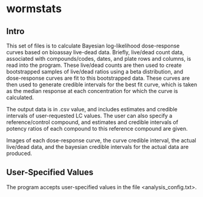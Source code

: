 # wormstats

## Intro

This set of files is to calculate Bayesian log-likelihood dose-response curves based on bioassay live-dead data. Briefly, live/dead count data, associated with compounds/codes, dates, and plate rows and columns, is read into the program. These live/dead counts are then used to create bootstrapped samples of live/dead ratios using a beta distribution, and dose-response curves are fit to this bootstrapped data. These curves are then used to generate credible intervals for the best fit curve, which is taken as the median response at each concentration for which the curve is calculated. 

The output data is in .csv value, and includes estimates and credible intervals of user-requested LC values. The user can also specify a reference/control compound, and estimates and credible intervals of potency ratios of each compound to this reference compound are given. 

Images of each dose-response curve, the curve credible interval, the actual live/dead data, and the bayesian credible intervals for the actual data are produced.

## User-Specified Values

The program accepts user-specified values in the file <analysis_config.txt>. 
